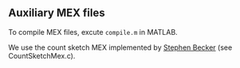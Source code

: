 ## Auxiliary MEX files

To compile MEX files, excute ```compile.m``` in MATLAB.

We use the count sketch MEX implemented by [Stephen Becker](https://amath.colorado.edu/faculty/becker/index.html) (see CountSketchMex.c). 